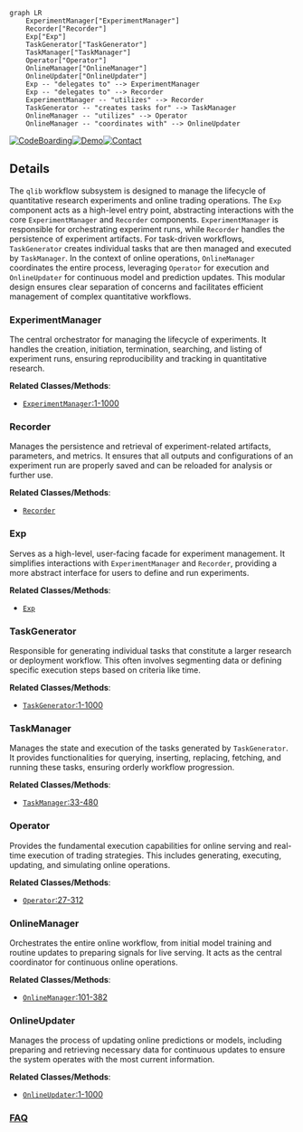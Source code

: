 ```mermaid
graph LR
    ExperimentManager["ExperimentManager"]
    Recorder["Recorder"]
    Exp["Exp"]
    TaskGenerator["TaskGenerator"]
    TaskManager["TaskManager"]
    Operator["Operator"]
    OnlineManager["OnlineManager"]
    OnlineUpdater["OnlineUpdater"]
    Exp -- "delegates to" --> ExperimentManager
    Exp -- "delegates to" --> Recorder
    ExperimentManager -- "utilizes" --> Recorder
    TaskGenerator -- "creates tasks for" --> TaskManager
    OnlineManager -- "utilizes" --> Operator
    OnlineManager -- "coordinates with" --> OnlineUpdater
```

[![CodeBoarding](https://img.shields.io/badge/Generated%20by-CodeBoarding-9cf?style=flat-square)](https://github.com/CodeBoarding/GeneratedOnBoardings)[![Demo](https://img.shields.io/badge/Try%20our-Demo-blue?style=flat-square)](https://www.codeboarding.org/demo)[![Contact](https://img.shields.io/badge/Contact%20us%20-%20contact@codeboarding.org-lightgrey?style=flat-square)](mailto:contact@codeboarding.org)

## Details

The `qlib` workflow subsystem is designed to manage the lifecycle of quantitative research experiments and online trading operations. The `Exp` component acts as a high-level entry point, abstracting interactions with the core `ExperimentManager` and `Recorder` components. `ExperimentManager` is responsible for orchestrating experiment runs, while `Recorder` handles the persistence of experiment artifacts. For task-driven workflows, `TaskGenerator` creates individual tasks that are then managed and executed by `TaskManager`. In the context of online operations, `OnlineManager` coordinates the entire process, leveraging `Operator` for execution and `OnlineUpdater` for continuous model and prediction updates. This modular design ensures clear separation of concerns and facilitates efficient management of complex quantitative workflows.

### ExperimentManager
The central orchestrator for managing the lifecycle of experiments. It handles the creation, initiation, termination, searching, and listing of experiment runs, ensuring reproducibility and tracking in quantitative research.


**Related Classes/Methods**:

- <a href="https://github.com/microsoft/qlib/blob/main/qlib/workflow/expm.py#L1-L1000" target="_blank" rel="noopener noreferrer">`ExperimentManager`:1-1000</a>


### Recorder
Manages the persistence and retrieval of experiment-related artifacts, parameters, and metrics. It ensures that all outputs and configurations of an experiment run are properly saved and can be reloaded for analysis or further use.


**Related Classes/Methods**:

- <a href="https://github.com/microsoft/qlib/blob/main/examples/workflow_by_code.py" target="_blank" rel="noopener noreferrer">`Recorder`</a>


### Exp
Serves as a high-level, user-facing facade for experiment management. It simplifies interactions with `ExperimentManager` and `Recorder`, providing a more abstract interface for users to define and run experiments.


**Related Classes/Methods**:

- <a href="https://github.com/microsoft/qlib/blob/main/examples/run_all_model.py" target="_blank" rel="noopener noreferrer">`Exp`</a>


### TaskGenerator
Responsible for generating individual tasks that constitute a larger research or deployment workflow. This often involves segmenting data or defining specific execution steps based on criteria like time.


**Related Classes/Methods**:

- <a href="https://github.com/microsoft/qlib/blob/main/qlib/workflow/task/gen.py#L1-L1000" target="_blank" rel="noopener noreferrer">`TaskGenerator`:1-1000</a>


### TaskManager
Manages the state and execution of the tasks generated by `TaskGenerator`. It provides functionalities for querying, inserting, replacing, fetching, and running these tasks, ensuring orderly workflow progression.


**Related Classes/Methods**:

- <a href="https://github.com/microsoft/qlib/blob/main/qlib/workflow/task/manage.py#L33-L480" target="_blank" rel="noopener noreferrer">`TaskManager`:33-480</a>


### Operator
Provides the fundamental execution capabilities for online serving and real-time execution of trading strategies. This includes generating, executing, updating, and simulating online operations.


**Related Classes/Methods**:

- <a href="https://github.com/microsoft/qlib/blob/main/qlib/contrib/online/operator.py#L27-L312" target="_blank" rel="noopener noreferrer">`Operator`:27-312</a>


### OnlineManager
Orchestrates the entire online workflow, from initial model training and routine updates to preparing signals for live serving. It acts as the central coordinator for continuous online operations.


**Related Classes/Methods**:

- <a href="https://github.com/microsoft/qlib/blob/main/qlib/workflow/online/manager.py#L101-L382" target="_blank" rel="noopener noreferrer">`OnlineManager`:101-382</a>


### OnlineUpdater
Manages the process of updating online predictions or models, including preparing and retrieving necessary data for continuous updates to ensure the system operates with the most current information.


**Related Classes/Methods**:

- <a href="https://github.com/microsoft/qlib/blob/main/qlib/workflow/online/update.py#L1-L1000" target="_blank" rel="noopener noreferrer">`OnlineUpdater`:1-1000</a>




### [FAQ](https://github.com/CodeBoarding/GeneratedOnBoardings/tree/main?tab=readme-ov-file#faq)